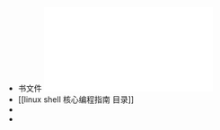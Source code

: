 - 书文件 ![Linux Shell核心编程指南.pdf](../assets/Linux_Shell核心编程指南_1659189515028_0.pdf)
- [[linux shell 核心编程指南 目录]]
-
-